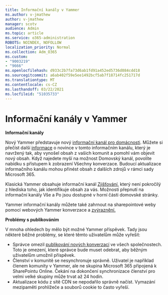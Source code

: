 ```yaml
---
title: Informační kanály v Yammer
ms.author: v-jmathew
author: v-jmathew
manager: scotv
audience: Admin
ms.topic: article
ms.service: o365-administration
ROBOTS: NOINDEX, NOFOLLOW
localization_priority: Normal
ms.collection: Adm_O365
ms.custom:
- "9003219"
- "9666"
ms.openlocfilehash: d933c2b7fa73d6ab1fd91a452ed5736d084cdd18
ms.sourcegitcommit: a6ab402f59e5ee1492bcf5ab7f18714fc251717d
ms.translationtype: MT
ms.contentlocale: cs-CZ
ms.lasthandoff: 03/22/2021
ms.locfileid: "51035733"
---
```

# <a name="feeds-in-yammer"></a>Informační kanály v Yammer

**Informační kanály**

Nový Yammer představuje nový [informační kanál pro domácnosti](https://support.microsoft.com/office/what-s-in-the-yammer-home-feed-8fff52dd-5b38-468c-b963-fa4c6a4f9254). Můžete si přečíst další [informace](https://techcommunity.microsoft.com/t5/yammer-blog/yammer-discovery-what-is-in-my-feed/ba-p/1596230) o novince v tomto informačním kanálu, který je navržený tak, aby vynošel obsah z vašich komunit a pomohl vám objevit nový obsah. Když najedete myší na možnost Domovský kanál, povolíte nabídku s přístupem k zobrazení Všechny konverzace. Budoucí aktualizace informačního kanálu mohou přinést obsah z dalších zdrojů v rámci sady Microsoft 365.

Klasická Yammer obsahuje informační kanál [Zjišťování,](https://support.microsoft.com/office/what-s-in-the-yammer-discovery-feed-28ba9a79-2bde-4e7c-8420-db2296c3ca49) který není pokročilý z hlediska toho, jak identifikuje obsah za vás. Možnosti přepnutí na informační kanály Vše a Po jsou dostupné v horní části domovské stránky.

Yammer informační kanály můžete také zahrnout na sharepointové weby pomocí webových Yammer konverzace a [zvýraznění.](https://support.microsoft.com/office/use-a-yammer-web-part-in-sharepoint-online-a53cfa0c-3d09-42c8-a286-1038a81c59da)

**Problémy s publikováním**

V mnoha ohledech by mělo být možné Yammer příspěvek. Tady jsou některé běžné problémy, se které těmto uživatelům může vyřešit:

- Správce omezil [publikování nových konverzací](https://support.microsoft.com/office/restrict-all-company-posts-in-yammer-3219d2ae-db15-4c9f-9dd2-28559ae39a97) ve všech společnostech. Toto je omezení, které správce bude muset odebrat, aby běžným uživatelům umožnil příspěvek.
- Členství v komunitě se nesynchronuje správně. Uživatel je například členem komunity v Yammer, ale ne skupina Microsoft 365 připojená k SharePointu Online. Čekání na dokončení synchronizace členství pro velmi velké skupiny může trvat až 24 hodin.
- Aktualizace kódu z sítě CDN se nepodařilo správně načíst. Vymazání mezipaměti prohlížeče a souborů cookie to často vyřeší.
